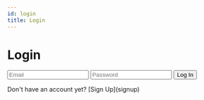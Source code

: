 ```yaml
---
id: login
title: Login
---
```


<h1 class="center">Login</h1>

<link rel="stylesheet" type="text/css" href="/css/custom.css"></link>

<div class="form-container">
    <form>
        <input type="email" name="email" placeholder="Email" required></input>
        <input type="password" name="password" placeholder="Password" required></input>
        <button type="submit">Log In</button>
    </form>
    <p class="font-color">Don't have an account yet? [Sign Up](signup)</p>
</div>
